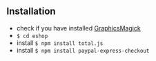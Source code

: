 
## Installation

- check if you have installed [GraphicsMagick](http://www.graphicsmagick.org/)
- `$ cd eshop`
- install `$ npm install total.js`
- install `$ npm install paypal-express-checkout`

